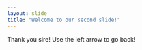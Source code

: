 ```yaml
---
layout: slide
title: "Welcome to our second slide!"
---
```

Thank you sire!
Use the left arrow to go back!
